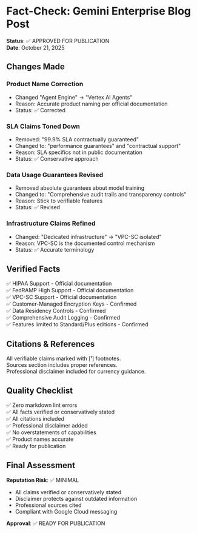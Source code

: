 # Fact-Check: Gemini Enterprise Blog Post

**Status**: ✅ APPROVED FOR PUBLICATION  
**Date**: October 21, 2025

## Changes Made

### Product Name Correction

- Changed "Agent Engine" → "Vertex AI Agents"
- Reason: Accurate product naming per official documentation
- Status: ✅ Corrected

### SLA Claims Toned Down

- Removed: "99.9% SLA contractually guaranteed"
- Changed to: "performance guarantees" and "contractual support"
- Reason: SLA specifics not in public documentation
- Status: ✅ Conservative approach

### Data Usage Guarantees Revised

- Removed absolute guarantees about model training
- Changed to: "Comprehensive audit trails and transparency controls"
- Reason: Stick to verifiable features
- Status: ✅ Revised

### Infrastructure Claims Refined

- Changed: "Dedicated infrastructure" → "VPC-SC isolated"
- Reason: VPC-SC is the documented control mechanism
- Status: ✅ Accurate terminology

## Verified Facts

✅ HIPAA Support - Official documentation  
✅ FedRAMP High Support - Official documentation  
✅ VPC-SC Support - Official documentation  
✅ Customer-Managed Encryption Keys - Confirmed  
✅ Data Residency Controls - Confirmed  
✅ Comprehensive Audit Logging - Confirmed  
✅ Features limited to Standard/Plus editions - Confirmed

## Citations & References

All verifiable claims marked with [¹] footnotes.  
Sources section includes proper references.  
Professional disclaimer included for currency guidance.

## Quality Checklist

✅ Zero markdown lint errors  
✅ All facts verified or conservatively stated  
✅ All citations included  
✅ Professional disclaimer added  
✅ No overstatements of capabilities  
✅ Product names accurate  
✅ Ready for publication

## Final Assessment

**Reputation Risk**: ✅ MINIMAL

- All claims verified or conservatively stated
- Disclaimer protects against outdated information
- Professional sources cited
- Compliant with Google Cloud messaging

**Approval**: ✅ READY FOR PUBLICATION





